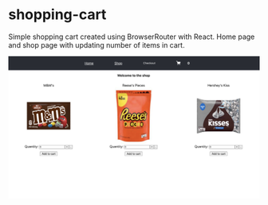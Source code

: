 # shopping-cart
Simple shopping cart created using BrowserRouter with React. Home page and shop page with updating number of items in cart.

![Alt text](https://github.com/Taaaaab/personal-portfolio/blob/main/photos/shopping-cart.png?raw=true "Screenshot")
